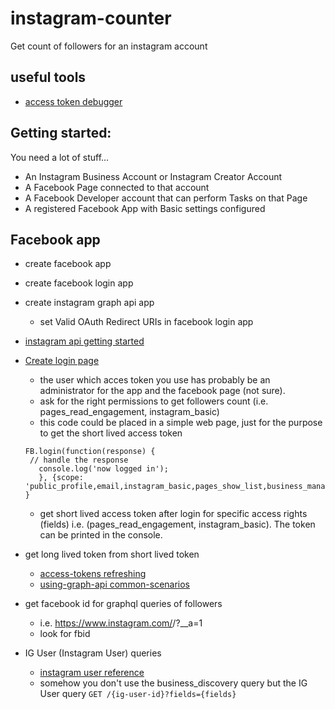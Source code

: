 # instagram-counter

Get count of followers for an instagram account

## useful tools
- [access token debugger](https://developers.facebook.com/tools/debug/accesstoken/)

## Getting started:
You need a lot of stuff...

- An Instagram Business Account or Instagram Creator Account
- A Facebook Page connected to that account
- A Facebook Developer account that can perform Tasks on that Page
- A registered Facebook App with Basic settings configured

## Facebook app

- create facebook app
- create facebook login app
- create instagram graph api app
  - set Valid OAuth Redirect URIs in facebook login app

- [instagram api getting started](https://developers.facebook.com/docs/instagram-api/getting-started)
- [Create login page](https://developers.facebook.com/docs/facebook-login/web)

  - the user which acces token you use has probably be an
    administrator for the app and the facebook page (not sure).
  - ask for the right permissions to get followers count
    (i.e. pages_read_engagement, instagram_basic)
  - this code could be placed in a simple web page, just for the
    purpose to get the short lived access token

  ```
  FB.login(function(response) {
   // handle the response
     console.log('now logged in');
     }, {scope: 'public_profile,email,instagram_basic,pages_show_list,business_management'});
  }
  ```
  - get short lived access token after login for specific access
  rights (fields) i.e. (pages_read_engagement, instagram_basic). The
  token can be printed in the console.

- get long lived token from short lived token
  - [access-tokens refreshing](https://developers.facebook.com/docs/facebook-login/access-tokens/refreshing)
  - [using-graph-api common-scenarios](https://developers.facebook.com/docs/graph-api/using-graph-api/common-scenarios)

- get facebook id for graphql queries of followers
  - i.e. https://www.instagram.com/<myUserName>/?__a=1
  - look for fbid

- IG User (Instagram User) queries
  - [instagram user reference](https://developers.facebook.com/docs/instagram-api/reference/user/)
  - somehow you don't use the business_discovery query but the IG User
    query `GET /{ig-user-id}?fields={fields}`
